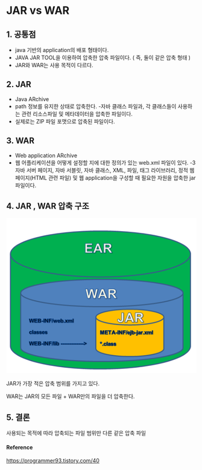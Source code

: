 # JAR vs WAR

## 1. 공통점

- java 기반의 application의 배포 형태이다.
- JAVA JAR TOOL을 이용하여 압축한 압축 파일이다. ( 즉, 둘이 같은 압축 형태 )
- JAR와 WAR는 사용 목적이 다르다.

## 2. JAR

- Java ARchive
- path 정보를 유지한 상태로 압축한다.
-자바 클래스 파일과, 각 클래스들이 사용하는 관련 리소스파일 및 메타데이터을 압축한 파일이다.
- 실제로는 ZIP 파일 포맷으로 압축된 파일이다.

## 3. WAR

- Web application ARchive
- 웹 어플리케이션을 어떻게 설정할 지에 대한 정의가 있는 web.xml 파일이 있다.
-3자바 서버 페이지, 자바 서블릿, 자바 클래스, XML, 파일, 태그 라이브러리, 정적 웹페이지(HTML 관련 파일) 및 웹 application을 구성할 때 필요한 자원을 압축한 jar 파일이다.

## 4. JAR , WAR 압축 구조

![img](/docs/.vuepress/public/images/img-java/jarwar01.png)

JAR가 가장 적은 압축 범위를 가지고 있다.

WAR는 JAR의 모든 파일 + WAR만의 파일을 더 압축한다.

## 5. 결론

사용되는 목적에 따라 압축되는 파일 범위만 다른 같은 압축 파일

#### Reference

https://programmer93.tistory.com/40